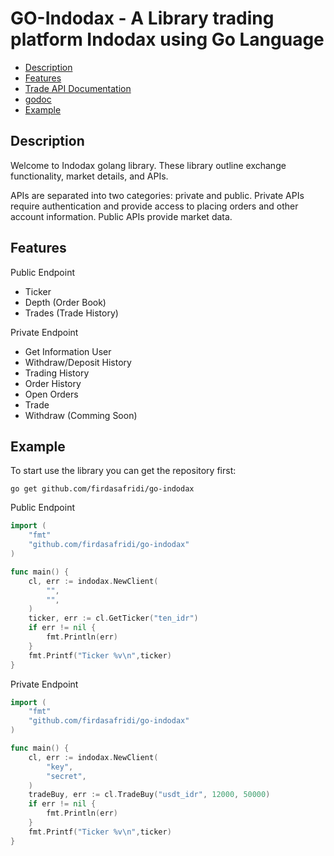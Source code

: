 # GO-Indodax - A Library trading platform Indodax using Go Language
- [Description](#description)
- [Features](#features)
- [Trade API Documentation](https://indodax.com/downloads/BITCOINCOID-API-DOCUMENTATION.pdf)
- [godoc](https://godoc.org/github.com/firdasafridi/go-indodax)
- [Example](#example)

## Description
Welcome to Indodax golang library. These library outline exchange functionality, market details, and APIs.

APIs are separated into two categories: private and public. Private APIs require authentication and provide access to placing orders and other account information. Public APIs provide market data.

## Features

Public Endpoint
- Ticker
- Depth (Order Book)
- Trades (Trade History)

Private Endpoint
- Get Information User
- Withdraw/Deposit History
- Trading History
- Order History
- Open Orders
- Trade
- Withdraw (Comming Soon)

## Example
To start use the library you can get the repository first:

`go get github.com/firdasafridi/go-indodax`

Public Endpoint 
``` go
import (
    "fmt"
    "github.com/firdasafridi/go-indodax"
)

func main() {
    cl, err := indodax.NewClient(
		"",
		"",
	)
	ticker, err := cl.GetTicker("ten_idr")
	if err != nil {
		fmt.Println(err)
	}
    fmt.Printf("Ticker %v\n",ticker)
}
```

Private Endpoint 
```go
import (
    "fmt"
    "github.com/firdasafridi/go-indodax"
)

func main() {
    cl, err := indodax.NewClient(
		"key", 
		"secret", 
	)
	tradeBuy, err := cl.TradeBuy("usdt_idr", 12000, 50000)
	if err != nil {
		fmt.Println(err)
	}
    fmt.Printf("Ticker %v\n",ticker)
}
```
